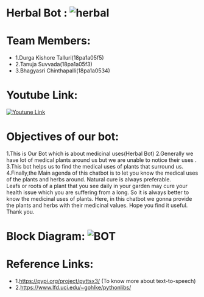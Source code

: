 # Herbal Bot : ![herbal](https://user-images.githubusercontent.com/70839434/96465523-ae869b80-1246-11eb-9773-b1c45384232c.jpeg)

# Team Members:
  + 1.Durga Kishore Talluri(18pa1a05f5)
  + 2.Tanuja Suvvada(18pa1a05f3)
  + 3.Bhagyasri Chinthapalli(18pa1a0534)
# Youtube Link: 
   [![Youtune Link](https://img.youtube.com/vi/B36Nmue446M/0.jpg)](https://www.youtube.com/watch?v=B36Nmue446M)

# Objectives of our bot: 
1.This is Our Bot which is about medicinal uses(Herbal Bot)
2.Generally we have lot of medical plants around us but we  are unable to notice their uses .
3.This bot helps us to find the medical uses of plants that surround us.
4.Finally,the Main agenda of this chatbot is to let you know the medical uses of the plants and herbs around.
Natural cure is always preferable.  
Leafs or roots of a plant that you see daily in your garden may cure your health issue which you are suffering from a long. 
So it is always better to know the medicinal uses of plants. 
Here, in this chatbot we gonna provide the plants and herbs with their medicinal values. 
Hope you find it useful.
Thank you.

# Block Diagram: ![BOT](https://user-images.githubusercontent.com/70839434/96464367-59965580-1245-11eb-9352-a807c8611be6.png)


# Reference Links:
+ 1.https://pypi.org/project/pyttsx3/ (To know more about text-to-speech)
+ 2.https://www.lfd.uci.edu/~gohlke/pythonlibs/ 
